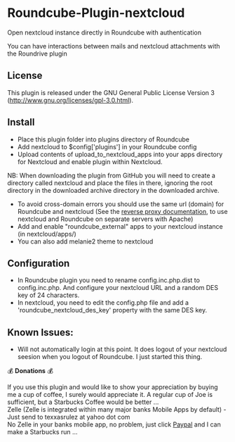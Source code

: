 # Roundcube-Plugin-nextcloud

Open nextcloud instance directly in Roundcube with authentication

You can have interactions between mails and nextcloud attachments with the Roundrive plugin

License
-------

This plugin is released under the GNU General Public License Version 3
(http://www.gnu.org/licenses/gpl-3.0.html).

Install
-------

* Place this plugin folder into plugins directory of Roundcube
* Add nextcloud to $config['plugins'] in your Roundcube config
* Upload contents of upload_to_nextcloud_apps into your apps directory for Nextcloud and enable plugin within Nextcloud.

NB: When downloading the plugin from GitHub you will need to create a
directory called nextcloud and place the files in there,
ignoring the root directory in the downloaded archive directory in the
downloaded archive.

* To avoid cross-domain errors you should use the same url (domain) for Roundcube and nextcloud (See the [reverse proxy documentation](reverseproxy.md), to use nextcloud and Roundcube on separate servers with Apache)
* Add and enable "roundcube_external" apps to your nextcloud instance (in nextcloud/apps/)
* You can also add melanie2 theme to nextcloud

Configuration
-------------

* In Roundcube plugin you need to rename config.inc.php.dist to config.inc.php. And configure your nextcloud URL and a random DES key of 24 characters.
* In nextcloud, you need to edit the config.php file and add a 'roundcube_nextcloud_des_key' property with the same DES key.

Known Issues:
-------
* Will not automatically login at this point. It does logout of your nextcloud seesion when you logout of Roundcube. I just started this thing.

:moneybag: **Donations** :moneybag:

If you use this plugin and would like to show your appreciation by buying me a cup of coffee, I surely would appreciate it. A regular cup of Joe is sufficient, but a Starbucks Coffee would be better ... \
Zelle (Zelle is integrated within many major banks Mobile Apps by default) - Just send to texxasrulez at yahoo dot com \
No Zelle in your banks mobile app, no problem, just click [Paypal](https://paypal.me/texxasrulez?locale.x=en_US) and I can make a Starbucks run ...

